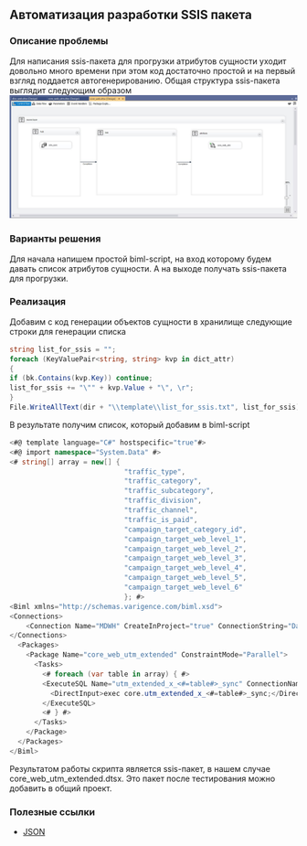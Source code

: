 ## Автоматизация разработки SSIS пакета

### Описание проблемы

Для написания ssis-пакета для прогрузки атрибутов сущности уходит довольно много времени при этом код достаточно простой и на первый взгляд поддается автогенерированию. Общая структура ssis-пакета выглядит следующим образом ![](./ssis_structure.jpg)


### Варианты решения 

Для начала напишем простой biml-script, на вход которому будем давать список атрибутов сущности. А на выходе получать ssis-пакета для прогрузки.

### Реализация

Добавим с код генерации объектов сущности в хранилище следующие строки для генерации списка

```c#
string list_for_ssis = "";
foreach (KeyValuePair<string, string> kvp in dict_attr)
{
if (bk.Contains(kvp.Key)) continue;
list_for_ssis += "\"" + kvp.Value + "\", \r";
}
File.WriteAllText(dir + "\\template\\list_for_ssis.txt", list_for_ssis);
```

В результате получим список, который добавим в biml-script

```c#
<#@ template language="C#" hostspecific="true"#>
<#@ import namespace="System.Data" #>
<# string[] array = new[] {
                            "traffic_type", 
                            "traffic_category", 
                            "traffic_subcategory", 
                            "traffic_division", 
                            "traffic_channel", 
                            "traffic_is_paid", 
                            "campaign_target_category_id", 
                            "campaign_target_web_level_1", 
                            "campaign_target_web_level_2", 
                            "campaign_target_web_level_3", 
                            "campaign_target_web_level_4", 
                            "campaign_target_web_level_5", 
                            "campaign_target_web_level_6"
                            }; #>
<Biml xmlns="http://schemas.varigence.com/biml.xsd">
<Connections>
    <Connection Name="MDWH" CreateInProject="true" ConnectionString="Data Source=dwh.prod.lan;Initial Catalog=MDWH;Provider=SQLNCLI11.1;Integrated Security=SSPI;Auto Translate=False;" />
</Connections>
  <Packages>
    <Package Name="core_web_utm_extended" ConstraintMode="Parallel">
      <Tasks>
        <# foreach (var table in array) { #>
        <ExecuteSQL Name="utm_extended_x_<#=table#>_sync" ConnectionName="MDWH" ResultSet="None">
          <DirectInput>exec core.utm_extended_x_<#=table#>_sync;</DirectInput>
        </ExecuteSQL>
        <# } #>
      </Tasks>
    </Package>
  </Packages>
</Biml>
```

Результатом работы скрипта является ssis-пакет, в нашем случае core_web_utm_extended.dtsx. Это пакет после тестирования можно добавить в общий проект.



### Полезные ссылки

- [JSON](https://ru.wikipedia.org/wiki/JSON)